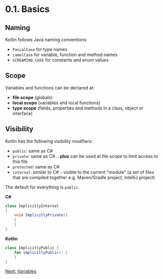 # 0.1. Basics
## Naming
Kotlin follows Java naming conventions:
* `PascalCase` for type names
* `camelCase` for variable, function and method names
* `SCREAMING_CASE` for constants and enum values

## Scope
Variables and functions can be declared at:
* **file scope** (globals)
* **local scope** (variables and local functions)
* **type scope** (fields, properties and methods in a class, object or interface)

## Visibility
Kotlin has the following visibility modifiers:
* `public`: same as C#
* `private`: same as C#... **plus** can be used at file scope to limit access to this file
* `protected`: same as C#
* `internal`: similar to C# - visible to the current "module" (a set of files that are compiled together e.g. Maven/Gradle project, IntelliJ project)

The default for everything is `public`.

**C#**
```csharp
class ImplicitlyInternal
{
    void ImplicitlyPrivate()
    {
    }
}
```

**Kotlin**
```kotlin
class ImplicitlyPublic {
    fun implicitlyPublic() {
    }
}
```

[Next: Variables](01-00-variables.md)
